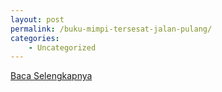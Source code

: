 ```yaml
---
layout: post
permalink: /buku-mimpi-tersesat-jalan-pulang/
categories:
    - Uncategorized
---
```


[Baca Selengkapnya](/05)